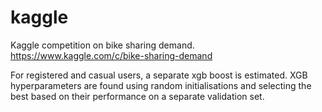 # kaggle
Kaggle competition on bike sharing demand. https://www.kaggle.com/c/bike-sharing-demand

For registered and casual users, a separate xgb boost is estimated. XGB hyperparameters are found using random initialisations and selecting the best based on their performance on a separate validation set. 
